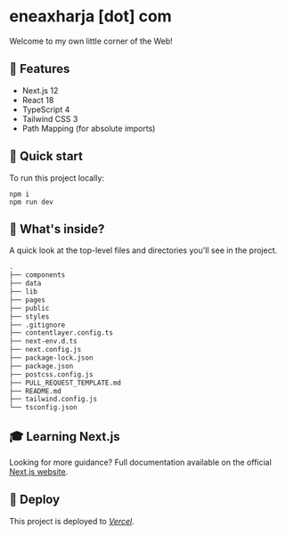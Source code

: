 # eneaxharja [dot] com

Welcome to my own little corner of the Web!

## 🦄 Features

- Next.js 12
- React 18
- TypeScript 4
- Tailwind CSS 3
- Path Mapping (for absolute imports)

## 🚀 Quick start

To run this project locally:

```shell
npm i
npm run dev
```

## 🧐 What's inside?

A quick look at the top-level files and directories you'll see in the project.

<!-- prettier-ignore -->
```markdown
.
├── components
├── data
├── lib
├── pages
├── public
├── styles
├── .gitignore
├── contentlayer.config.ts
├── next-env.d.ts
├── next.config.js
├── package-lock.json
├── package.json
├── postcss.config.js
├── PULL_REQUEST_TEMPLATE.md
├── README.md
├── tailwind.config.js
└── tsconfig.json
```

## 🎓 Learning Next.js

Looking for more guidance? Full documentation available on the official [Next.js website](https://nextjs.org).

## 💫 Deploy

This project is deployed to _[Vercel](https://vercel.com)_.
